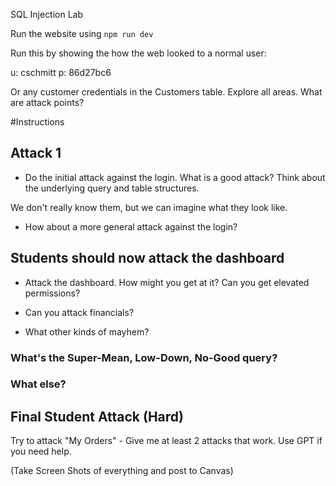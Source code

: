 SQL Injection Lab

Run the website using 
` npm run dev `

Run this by showing the how the web looked to a normal user:

u: cschmitt
p: 86d27bc6

Or any customer credentials in the Customers table.  Explore all areas.  What are attack points?

#Instructions

## Attack 1
- Do the initial attack against the login.  What is a good attack?  Think about the underlying query and table structures.

We don't really know them, but we can imagine what they look like.

- How about a more general attack against the login?

## Students should now attack the dashboard

- Attack the dashboard.  How might you get at it?  Can you get elevated permissions?

- Can you attack financials?

- What other kinds of mayhem?

### What's the Super-Mean, Low-Down, No-Good query?

### What else?

## Final Student Attack (Hard)

Try to attack "My Orders" - Give me at least 2 attacks that work.  Use GPT if you need help.

(Take Screen Shots of everything and post to Canvas)
